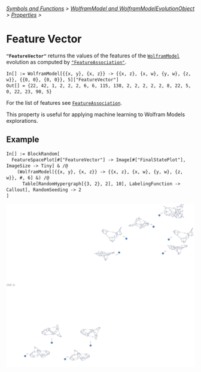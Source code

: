 ###### [Symbols and Functions](/README.md#symbols-and-functions) > [WolframModel and WolframModelEvolutionObject](../WolframModelAndWolframModelEvolutionObject.md) > [Properties](../WolframModelAndWolframModelEvolutionObject.md#properties) >

# Feature Vector

**`"FeatureVector"`** returns the values of the features of
the [`WolframModel`](/Documentation/SymbolsAndFunctions/WolframModelAndWolframModelEvolutionObject/WolframModelAndWolframModelEvolutionObject.md)
evolution as computed
by [`"FeatureAssociation"`](/Documentation/SymbolsAndFunctions/WolframModelAndWolframModelEvolutionObject/Properties/FeatureAssociation.md).

```wl
In[] := WolframModel[{{x, y}, {x, z}} -> {{x, z}, {x, w}, {y, w}, {z, w}}, {{0, 0}, {0, 0}}, 5]["FeatureVector"]
Out[] = {22, 42, 1, 2, 2, 2, 6, 6, 115, 138, 2, 2, 2, 2, 2, 8, 22, 5, 0, 22, 23, 90, 5}
```

For the list of features
see [`FeatureAssociation`](/Documentation/SymbolsAndFunctions/WolframModelAndWolframModelEvolutionObject/Properties/FeatureAssociation.md).

This property is useful for applying machine learning to Wolfram Models explorations.

## Example

```wl
In[] := BlockRandom[
  FeatureSpacePlot[#["FeatureVector"] -> Image[#["FinalStatePlot"], ImageSize -> Tiny] & /@
    (WolframModel[{{x, y}, {x, z}} -> {{x, z}, {x, w}, {y, w}, {z, w}}, #, 6] &) /@
      Table[RandomHypergraph[{3, 2}, 2], 10], LabelingFunction -> Callout], RandomSeeding -> 2
]
```

<img src="/Documentation/Images/FeatureVectorFeatureSpacePlot.png" width="815.4">
